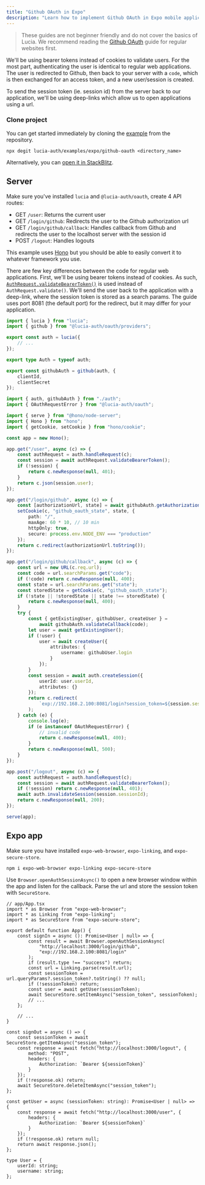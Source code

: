 ```yaml
---
title: "Github OAuth in Expo"
description: "Learn how to implement Github OAuth in Expo mobile applications"
---
```


> These guides are not beginner friendly and do not cover the basics of Lucia. We recommend reading the [Github OAuth](http://localhost:3000/guidebook/github-oauth) guide for regular websites first.

We'll be using bearer tokens instead of cookies to validate users. For the most part, authenticating the user is identical to regular web applications. The user is redirected to Github, then back to your server with a `code`, which is then exchanged for an access token, and a new user/session is created.

To send the session token (ie. session id) from the server back to our application, we'll be using deep-links which allow us to open applications using a url.

### Clone project

You can get started immediately by cloning the [example](https://github.com/lucia-auth/examples/tree/main/expo/github-oauth) from the repository.

```
npx degit lucia-auth/examples/expo/github-oauth <directory_name>
```

Alternatively, you can [open it in StackBlitz](https://stackblitz.com/github/lucia-auth/examples/tree/main/expo/github-oauth).

## Server

Make sure you've installed `lucia` and `@lucia-auth/oauth`, create 4 API routes:

- GET `/user`: Returns the current user
- GET `/login/github`: Redirects the user to the Github authorization url
- GET `/login/github/callback`: Handles callback from Github and redirects the user to the localhost server with the session id
- POST `/logout`: Handles logouts

This example uses [Hono](https://hono.dev) but you should be able to easily convert it to whatever framework you use.

There are few key differences between the code for regular web applications. First, we'll be using bearer tokens instead of cookies. As such, [`AuthRequest.validateBearerToken()`](/reference/lucia/interfaces/authrequest#validatebearertoken) is used instead of `AuthRequest.validate()`. We'll send the user back to the application with a deep-link, where the session token is stored as a search params. The guide uses port 8081 (the default port) for the redirect, but it may differ for your application.

```ts
import { lucia } from "lucia";
import { github } from "@lucia-auth/oauth/providers";

export const auth = lucia({
	// ...
});

export type Auth = typeof auth;

export const githubAuth = github(auth, {
	clientId,
	clientSecret
});
```

```ts
import { auth, githubAuth } from "./auth";
import { OAuthRequestError } from "@lucia-auth/oauth";

import { serve } from "@hono/node-server";
import { Hono } from "hono";
import { getCookie, setCookie } from "hono/cookie";

const app = new Hono();

app.get("/user", async (c) => {
	const authRequest = auth.handleRequest(c);
	const session = await authRequest.validateBearerToken();
	if (!session) {
		return c.newResponse(null, 401);
	}
	return c.json(session.user);
});

app.get("/login/github", async (c) => {
	const [authorizationUrl, state] = await githubAuth.getAuthorizationUrl();
	setCookie(c, "github_oauth_state", state, {
		path: "/",
		maxAge: 60 * 10, // 10 min
		httpOnly: true,
		secure: process.env.NODE_ENV === "production"
	});
	return c.redirect(authorizationUrl.toString());
});

app.get("/login/github/callback", async (c) => {
	const url = new URL(c.req.url);
	const code = url.searchParams.get("code");
	if (!code) return c.newResponse(null, 400);
	const state = url.searchParams.get("state");
	const storedState = getCookie(c, "github_oauth_state");
	if (!state || !storedState || state !== storedState) {
		return c.newResponse(null, 400);
	}
	try {
		const { getExistingUser, githubUser, createUser } =
			await githubAuth.validateCallback(code);
		let user = await getExistingUser();
		if (!user) {
			user = await createUser({
				attributes: {
					username: githubUser.login
				}
			});
		}
		const session = await auth.createSession({
			userId: user.userId,
			attributes: {}
		});
		return c.redirect(
			`exp://192.168.2.100:8081/login?session_token=${session.sessionId}`
		);
	} catch (e) {
		console.log(e);
		if (e instanceof OAuthRequestError) {
			// invalid code
			return c.newResponse(null, 400);
		}
		return c.newResponse(null, 500);
	}
});

app.post("/logout", async (c) => {
	const authRequest = auth.handleRequest(c);
	const session = await authRequest.validateBearerToken();
	if (!session) return c.newResponse(null, 401);
	await auth.invalidateSession(session.sessionId);
	return c.newResponse(null, 200);
});

serve(app);
```

## Expo app

Make sure you have installed `expo-web-browser`, `expo-linking`, and `expo-secure-store`.

```
npm i expo-web-browser expo-linking expo-secure-store
```

Use `Browser.openAuthSessionAsync()` to open a new browser window within the app and listen for the callback. Parse the url and store the session token with `SecureStore`.

```tsx
// app/App.tsx
import * as Browser from "expo-web-browser";
import * as Linking from "expo-linking";
import * as SecureStore from "expo-secure-store";

export default function App() {
	const signIn = async (): Promise<User | null> => {
		const result = await Browser.openAuthSessionAsync(
			"http://localhost:3000/login/github",
			"exp://192.168.2.100:8081/login"
		);
		if (result.type !== "success") return;
		const url = Linking.parse(result.url);
		const sessionToken = url.queryParams?.session_token?.toString() ?? null;
		if (!sessionToken) return;
		const user = await getUser(sessionToken);
		await SecureStore.setItemAsync("session_token", sessionToken);
		// ...
	};

	// ...
}

const signOut = async () => {
	const sessionToken = await SecureStore.getItemAsync("session_token");
	const response = await fetch("http://localhost:3000/logout", {
		method: "POST",
		headers: {
			Authorization: `Bearer ${sessionToken}`
		}
	});
	if (!response.ok) return;
	await SecureStore.deleteItemAsync("session_token");
};

const getUser = async (sessionToken: string): Promise<User | null> => {
	const response = await fetch("http://localhost:3000/user", {
		headers: {
			Authorization: `Bearer ${sessionToken}`
		}
	});
	if (!response.ok) return null;
	return await response.json();
};

type User = {
	userId: string;
	username: string;
};
```
